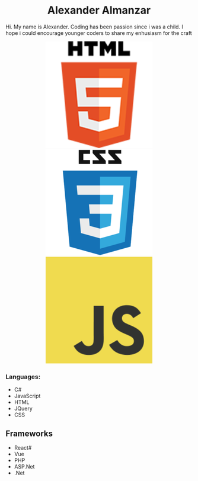 <h1 align="center">Alexander Almanzar</h1>
<p>Hi.  My name is Alexander.  Coding has been passion since i was a child.  I hope i could encourage younger coders to share my enhusiasm for the craft</p>
<div align="center">
<img src="https://raw.githubusercontent.com/github/explore/80688e429a7d4ef2fca1e82350fe8e3517d3494d/topics/html/html.png"/>
<img src="https://raw.githubusercontent.com/github/explore/80688e429a7d4ef2fca1e82350fe8e3517d3494d/topics/css/css.png"/>
<img src="https://raw.githubusercontent.com/github/explore/80688e429a7d4ef2fca1e82350fe8e3517d3494d/topics/javascript/javascript.png"/>

<br>

</div>

### Languages:

- C#
- JavaScript
- HTML
- JQuery
- CSS

## Frameworks

- React#
- Vue
- PHP
- ASP.Net
- .Net
